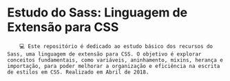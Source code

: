 # Estudo do Sass: Linguagem de Extensão para CSS
        💻 Este repositório é dedicado ao estudo básico dos recursos do Sass, uma linguagem de extensão para CSS. O objetivo é explorar conceitos fundamentais, como variáveis, aninhamento, mixins, herança e importação, para poder melhorar a organização e eficiência na escrita de estilos em CSS. Realizado em Abril de 2018.
